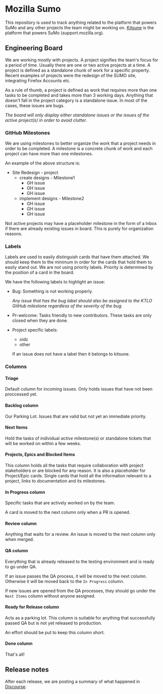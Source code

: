 # Mozilla Sumo

This repository is used to track anything related to the platform that powers SuMo and any other projects the team might be working on.
[Kitsune](https://github.com/mozilla/kitsune) is the platform that powers SuMo (support.mozilla.org).

## Engineering Board

We are working mostly with projects. A project signifies the team's focus for a period of time. Usually there are one or two active projects at a time.
A project is defined as a standalone chunk of work for a specific property. Recent examples of projects were the redesign of the SUMO site, integrating Firefox Accounts etc.

As a rule of thumb, a project is defined as work that requires more than one tasks to be completed and takes more than 3 working days. Anything that doesn't fall in the project category
is a standalone issue. In most of the cases, these issues are bugs.

_The board will only display either standalone issues or the issues of the active project(s) in order to avoid clutter._

### GitHub Milestones

We are using milestones to better organize the work that a project needs in order to be completed. A milestone is a concrete chunk of work and each project can have more than one milestones.

An example of the above structure is:

- Site Redesign - project
  - create designs - Milestone1
    - GH issue
    - GH issue
    - GH issue
  - implement designs - Milestone2
    - GH issue
    - GH issue
    - GH issue

Not active projects may have a placeholder milestone in the form of a Inbox if there are already existing issues in board. This is purely for organization reasons.

### Labels

Labels are used to easily distinguish cards that have them attached. We should keep them to the minimum in order for the cards that hold them to easily stand out.
We are not using priority labels. Priority is determined by the position of a card in the board.

We have the following labels to highlight an issue:

- Bug:
  Something is not working properly.

  _Any issue that has the bug label should also be assigned to the KTLO GitHub milestone regardless of the severity of the bug._

- Pr-welcome:
  Tasks friendly to new contributors. These tasks are only closed when they are done.

- Project specific labels:

  - oidc
  - other

  If an issue does not have a label then it belongs to kitsune.

### Columns

#### Triage

Default column for incoming issues. Only holds issues that have not been proccessed yet.

#### Backlog column

Our Parking Lot. Issues that are valid but not yet an immediate priority.

#### Next Items

Hold the tasks of individual _active_ milestone(s) or standalone tickets that will be worked on within a few weeks.

#### Projects, Epics and Blocked Items

This column holds all the tasks that require collaboration with project stakeholders or are blocked for any reason. It is also a placeholder for Project/Epic cards. Single cards that hold all the information relevant to a project, links to documentation and its milestones.

#### In Progress column

Specific tasks that are actively worked on by the team.

A card is moved to the next column only when a PR is opened.

#### Review column

Anything that waits for a review. An issue is moved to the next column only when merged.

#### QA column

Everything that is already released to the testing environment and is ready to go under QA.

If an issue passes the QA process, it will be moved to the next column.
Otherwise it will be moved back to the `In Progress` column.

If new issues are opened from the QA processes, they should go under the `Next Items` column without anyone assigned.

#### Ready for Release column

Acts as a parking lot. This column is suitable for anything that successfully passed QA but is not yet released to production.

An effort should be put to keep this column short.

#### Done column

That's all!

## Release notes

After each release, we are posting a summary of what happened in [Discourse](https://discourse.mozilla.org/c/sumo/22).
